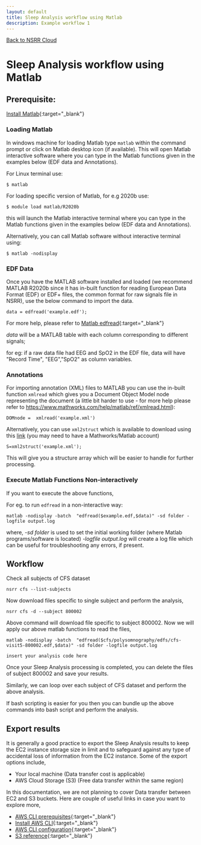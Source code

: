 ```yaml
---
layout: default
title: Sleep Analysis workflow using Matlab
description: Example workflow 1
---
```


[Back to NSRR Cloud](./index.md)

# Sleep Analysis workflow using Matlab


## Prerequisite:
 
[Install Matlab](https://www.mathworks.com/help/install/install-products.html){:target="_blank"}


### Loading Matlab

In windows machine for loading Matlab type `matlab` within the command prompt or click on Matlab desktop icon (if available). This will open Matlab interactive software where you can type in the Matlab functions given in the examples below (EDF data and Annotations).


For Linux terminal use:

```
$ matlab
```

For loading specific version of Matlab, for e.g 2020b use: 

```
$ module load matlab/R2020b
```
this will launch the Matlab interactive terminal where you can type in the Matlab functions given in the examples below (EDF data and Annotations).
 
Alternatively, you can call Matlab software without interactive terminal using:
```
$ matlab -nodisplay
```

### EDF Data

Once you have the MATLAB software installed and loaded (we recommend MATLAB R2020b since it has in-built function for reading European Data Format (EDF) or EDF+ files, the common format for raw signals file in NSRR), use the below command to import the data.
```	
data = edfread('example.edf');
```

For more help, please refer to [Matlab edfread](https://www.mathworks.com/help/signal/ref/edfread.html){:target="_blank"}
 
*data* will be a MATLAB table with each column corresponding to different signals;

 for eg: if a raw data file had EEG and SpO2 in the EDF file, data will have "Record Time", "EEG","SpO2" as column variables.
 

### Annotations

 For importing annotation (XML) files to MATLAB you can use the in-built function `xmlread` which gives you a Document Object Model node representing the document (a little bit harder to use - for more help please refer to https://www.mathworks.com/help/matlab/ref/xmlread.html):
	
	DOMnode =  xmlread('example.xml')
	
 Alternatively, you can use `xml2struct` which is available to download using this [link](https://www.mathworks.com/matlabcentral/fileexchange/28518-xml2struct) (you may need to have a Mathworks/Matlab account)

```
S=xml2struct('example.xml');
```
 This will give you a structure array which will be easier to handle for further processing.

###  Execute Matlab Functions Non-interactively

 If you want to execute the above functions, 
 
 For eg. to run `edfread` in a non-interactive way:
```
matlab -nodisplay -batch  "edfread($example.edf,$data)" -sd folder -logfile output.log
```

where,
 *-sd folder* is used to set the initial working folder (where Matlab programs/software is located)
 *-logfile output.log* will create a log file which can be useful for troubleshooting any errors, if present.


## Workflow

Check all subjects of CFS dataset
```
nsrr cfs --list-subjects
```

Now download files specific to single subject and perform the analysis,

```
nsrr cfs -d --subject 800002
```

Above command will download file specific to subject 800002. Now we will apply our above matlab functions to read the files,

```
matlab -nodisplay -batch  "edfread($cfs/polysomnography/edfs/cfs-visit5-800002.edf,$data)" -sd folder -logfile output.log
```

`insert your analysis code here`

Once your Sleep Analysis processing is completed, you can delete the files of subject 800002 and save your results.

Similarly, we can loop over each subject of CFS dataset and perform the above analysis.

If bash scripting is easier for you then you can bundle up the above commands into bash script and perform the analysis. 



## Export results

It is generally a good practice to export the Sleep Analysis results to keep the EC2 instance storage size in limit and to safeguard against any type of accidental loss of information from the EC2 instance. Some of the export options include,

- Your local machine (Data transfer cost is applicable)
- AWS Cloud Storage (S3) (Free data transfer within the same region)

In this documentation, we are not planning to cover Data transfer between EC2 and S3 buckets. Here are couple of useful links in case you want to explore more,

- [AWS CLI prerequisites](https://docs.aws.amazon.com/cli/latest/userguide/getting-started-prereqs.html){:target="_blank"}
- [Install AWS CLI](https://docs.aws.amazon.com/cli/latest/userguide/getting-started-install.html){:target="_blank"}
- [AWS CLI configuration](https://docs.aws.amazon.com/cli/latest/userguide/cli-configure-quickstart.html){:target="_blank"}
- [S3 reference](https://docs.aws.amazon.com/cli/latest/reference/s3/){:target="_blank"}
